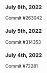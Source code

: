 ### July 8th, 2022

Commit #263042

### July 5th, 2022

Commit #314353


### July 4th, 2022

Commit #72281
